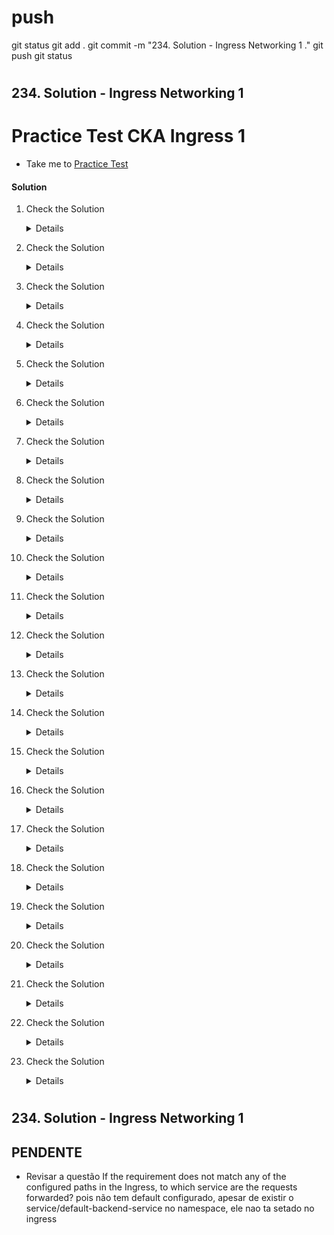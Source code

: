 
# ###################################################################################################################### 
# ###################################################################################################################### 
#  push

git status
git add .
git commit -m "234. Solution - Ingress Networking 1 ."
git push
git status



# ###################################################################################################################### 
# ###################################################################################################################### 
##  234. Solution - Ingress Networking 1 

# Practice Test CKA Ingress 1

  - Take me to [Practice Test](https://kodekloud.com/topic/practice-test-cka-ingress-networking-1/)

#### Solution 

  1. Check the Solution

     <details>

      ```
      Ok
      ```
     </details>
  
  2. Check the Solution

     <details>

      ```
      INGRESS-SPACE
      ```
     </details>

  3. Check the Solution

     <details>

      ```
      NGINX-INGRESS-CONTROLLER
      ```
     </details>

  4. Check the Solution

     <details>

      ```
      APP-SPACE
      ```
     </details>

  5. Check the Solution

     <details>

      ```
      3
      ```
     </details>

  6. Check the Solution

     <details>

      ```
      APP-SPACE
      ```
     </details>

  7. Check the Solution

     <details>

      ```
      INGRESS-WEAR-WATCH
      ```
     </details>

  8. Check the Solution

     <details>

      ```
      ALL-HOSTS(*)
      ```
     </details>

  9. Check the Solution

     <details>

      ```
      WEAR-SERVICE
      ```
     </details>

  10. Check the Solution

      <details>

       ```
        /WATCH
       ```
      </details>

  11. Check the Solution

      <details>

       ```
        DEFAULT-HTTP-BACKEND
       ```
      </details>

  12. Check the Solution

      <details>

       ```
        404-ERROR-PAGE
       ```
      </details>

  13. Check the Solution

      <details>

       ```
        OK
       ```
      </details>

  14. Check the Solution

      <details>
 
        ```
        kubectl edit ingress --namespace app-space
        ```
        Change the path from /watch to /stream
    
        OR
 
        ```yaml
        apiVersion: v1
        items:
        - apiVersion: extensions/v1beta1
          kind: Ingress
          metadata:
            annotations:
              nginx.ingress.kubernetes.io/rewrite-target: /
              nginx.ingress.kubernetes.io/ssl-redirect: "false"
            name: ingress-wear-watch
            namespace: app-space
          spec:
            rules:
            - http:
                paths:
                - backend:
                    serviceName: wear-service
                    servicePort: 8080
                  path: /wear
                  pathType: ImplementationSpecific
                - backend:
                    serviceName: video-service
                    servicePort: 8080
                  path: /stream
                  pathType: ImplementationSpecific
          status:
            loadBalancer:
              ingress:
              - {}
        kind: List
        metadata:
          resourceVersion: ""
          selfLink: ""
       ```
      </details>

  15. Check the Solution

      <details>

       ```
        OK
       ```
      </details>

  16. Check the Solution

      <details>

       ```
        404 ERROR PAGE
       ```
      </details>

  17. Check the Solution

      <details>

       ```
        OK
       ```
      </details>

  18. Check the Solution

      <details>

        Run the command `kubectl edit ingress --namespace app-space` and add a new Path entry for the new service.

        OR

       ```yaml
       apiVersion: v1
       items:
       - apiVersion: extensions/v1beta1
         kind: Ingress
         metadata:
           annotations:
             nginx.ingress.kubernetes.io/rewrite-target: /
             nginx.ingress.kubernetes.io/ssl-redirect: "false"
           name: ingress-wear-watch
           namespace: app-space
         spec:
           rules:
           - http:
               paths:
               - backend:
                   serviceName: wear-service
                   servicePort: 8080
                 path: /wear
                 pathType: ImplementationSpecific
               - backend:
                   serviceName: video-service
                   servicePort: 8080
                 path: /stream
                 pathType: ImplementationSpecific
               - backend:
                   serviceName: food-service
                   servicePort: 8080
                 path: /eat
                 pathType: ImplementationSpecific
         status:
           loadBalancer:
             ingress:
             - {}
       kind: List
       metadata:
         resourceVersion: ""
         selfLink: ""
       ```
      </details>

  19. Check the Solution

      <details>

       ```
        OK
       ```
      </details>

  20. Check the Solution

      <details>

       ```
        CRITICAL-SPACE
       ```
      </details>

  21. Check the Solution

      <details>

       ```
        WEBAPP-PAY
       ```
      </details>

  22. Check the Solution

      <details>

      ```yaml
      apiVersion: networking.k8s.io/v1
      kind: Ingress
      metadata:
        name: test-ingress
        namespace: critical-space
        annotations:
          nginx.ingress.kubernetes.io/rewrite-target: /
          nginx.ingress.kubernetes.io/ssl-redirect: "false"
      spec:
        rules:
        - http:
            paths:
            - path: /pay
              pathType: Prefix
              backend:
                service:
                  name: pay-service
                  port:
                    number: 8282 
       ```
        </details>

  23. Check the Solution

      <details>

       ```
        OK
       ```
      </details>





# ###################################################################################################################### 
# ###################################################################################################################### 
##  234. Solution - Ingress Networking 1 


## PENDENTE
- Revisar a questão
    If the requirement does not match any of the configured paths in the Ingress, to which service are the requests forwarded?
pois não tem default configurado, apesar de existir o service/default-backend-service no namespace, ele nao ta setado no ingress
